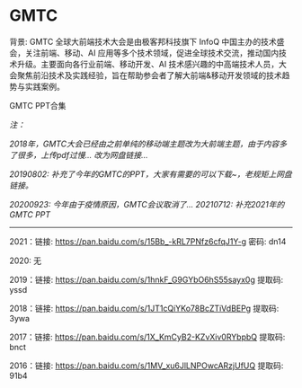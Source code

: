 # GMTC

背景: 
GMTC 全球大前端技术大会是由极客邦科技旗下 InfoQ 中国主办的技术盛会，关注前端、移动、AI 应用等多个技术领域，促进全球技术交流，推动国内技术升级。主要面向各行业前端、移动开发、AI 技术感兴趣的中高端技术人员，大会聚焦前沿技术及实践经验，旨在帮助参会者了解大前端&移动开发领域的技术趋势与实践案例。

GMTC PPT合集

*注：*

*2018年，GMTC大会已经由之前单纯的移动端主题改为大前端主题，由于内容多了很多，上传pdf过慢... 改为网盘链接...*

*20190802: 补充了今年的GMTC的PPT，大家有需要的可以下载~，老规矩上网盘链接。*

*20200923: 今年由于疫情原因，GMTC会议取消了...*
*20210712: 补充2021年的GMTC PPT*


---

2021：链接: https://pan.baidu.com/s/15Bb_-kRL7PNfz6cfqJ1Y-g  密码: dn14

2020: 无

2019：链接: https://pan.baidu.com/s/1hnkF_G9GYbO6hS55sayx0g 提取码: yssd 

2018：链接: https://pan.baidu.com/s/1JT1cQiYKo78BcZTiVdBEPg 提取码: 3ywa 

2017：链接: https://pan.baidu.com/s/1X_KmCyB2-KZvXiv0RYbpbQ 提取码: bnct

2016：链接: https://pan.baidu.com/s/1MV_xu6JlLNPOwcARzjUfUQ 提取码: 91b4 

